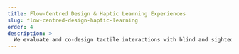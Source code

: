 ```yaml
---
title: Flow-Centred Design & Haptic Learning Experiences
slug: flow-centred-design-haptic-learning
order: 4
description: >
  We evaluate and co-design tactile interactions with blind and sighted people that facilitate clear, engaging, immersive learning experiences, beyond standard accessible educational interfaces.
---
```

